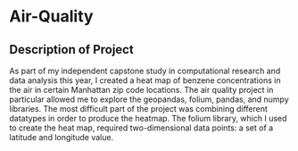 # Air-Quality

## Description of Project
As part of my independent capstone study in computational research and data analysis this year, I created a heat map of benzene concentrations in the air in certain Manhattan zip code locations. The air quality project in particular allowed me to explore the geopandas, folium, pandas, and numpy libraries. The most difficult part of the project was combining different datatypes in order to produce the heatmap. The folium library, which I used to create the heat map, required two-dimensional data points: a set of a latitude and longitude value.   
